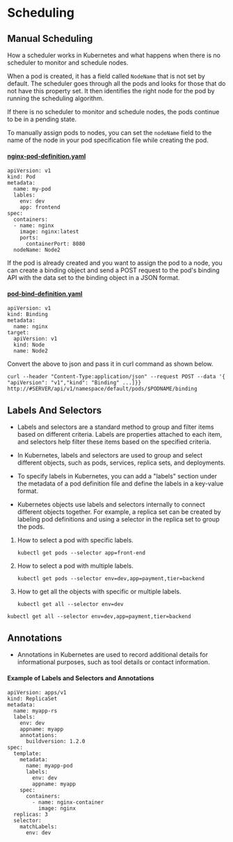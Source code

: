 # Scheduling

## Manual Scheduling

How a scheduler works in Kubernetes and what happens when there is no scheduler to monitor and schedule nodes.  

When a pod is created, it has a field called `NodeName` that is not set by default. The scheduler goes through all the pods and looks for those that do not have this property set. It then identifies the right node for the pod by running the scheduling algorithm. 

If there is no scheduler to monitor and schedule nodes, the pods continue to be in a pending state. 

To manually assign pods to nodes, you can set the `nodeName` field to the name of the node in your pod specification file while creating the pod. 

#### [nginx-pod-definition.yaml](nginx-pod-definition.yaml)  

```
apiVersion: v1
kind: Pod
metadata:
  name: my-pod
  lables:
    env: dev
    app: frontend
spec:
  containers:
  - name: nginx
    image: nginx:latest
    ports:
      containerPort: 8080
  nodeName: Node2

```

If the pod is already created and you want to assign the pod to a node, you can create a binding object and send a POST request to the pod's binding API with the data set to the binding object in a JSON format.

#### [pod-bind-definition.yaml](pod-bind-definition.yaml)

```
apiVersion: v1
kind: Binding
metadata:
  name: nginx
target:
  apiVersion: v1
  kind: Node
  name: Node2
```
Convert the above to json and pass it in curl command as shown below.

`curl --header "Content-Type:application/json" --request POST --data '{ "apiVersion": "v1","kind": "Binding" ...]}} http://#SERVER/api/v1/namespace/default/pods/$PODNAME/binding`

## Labels And Selectors

- Labels and selectors are a standard method to group and filter items based on different criteria. Labels are properties attached to each item, and selectors help filter these items based on the specified criteria.  

- In Kubernetes, labels and selectors are used to group and select different objects, such as pods, services, replica sets, and deployments.  

- To specify labels in Kubernetes, you can add a "labels" section under the metadata of a pod definition file and define the labels in a key-value format.  

- Kubernetes objects use labels and selectors internally to connect different objects together. For example, a replica set can be created by labeling pod definitions and using a selector in the replica set to group the pods.

1. How to select a pod with specific labels.  

    `kubectl get pods --selector app=front-end`  

2. How to select a pod with multiple labels.

    `kubectl get pods --selector env=dev,app=payment,tier=backend`  

3. How to get all the objects with specific or multiple labels.

    `kubectl get all --selector env=dev`  

  `kubectl get all --selector env=dev,app=payment,tier=backend`

## Annotations  

- Annotations in Kubernetes are used to record additional details for informational purposes, such as tool details or contact information.  

#### Example of Labels and Selectors and Annotations
```
apiVersion: apps/v1
kind: ReplicaSet
metadata:
  name: myapp-rs
  labels:
    env: dev
    appname: myapp
    annotations:  
      buildversion: 1.2.0
spec:
  template:
    metadata:
      name: myapp-pod
      labels:
        env: dev
        appname: myapp
    spec:
      containers:
        - name: nginx-container
          image: nginx
  replicas: 3
  selector:
    matchLabels:
      env: dev
```